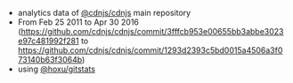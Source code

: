  - analytics data of [@cdnjs/cdnjs](https://github.com/cdnjs/cdnjs) main repository
  - From Feb 25 2011 to Apr 30 2016 (https://github.com/cdnjs/cdnjs/commit/3fffcb953e00655bb3abbe3023e97c481992f281 to https://github.com/cdnjs/cdnjs/commit/1293d2393c5bd0015a4506a3f073140b63f3064b)
 - using [@hoxu/gitstats](https://github.com/hoxu/gitstats)
